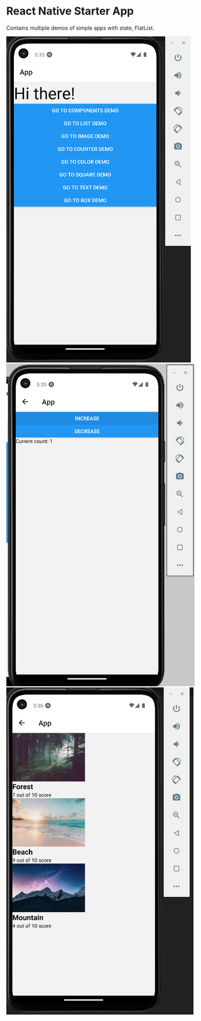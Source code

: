 # React Native Starter App

Contains multiple demos of simple apps with state, FlatList.

![](./public/sampleAppHome.png)
![](./public/sampleAppCounter.png)
![](./public/sampleAppImageList.png)